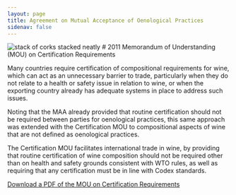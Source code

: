```yaml
---
layout: page
title: Agreement on Mutual Acceptance of Oenological Practices
sidenav: false
---
```

<img src="{{site.baseurl}}/assets/uploads/corks-organized.jpg" alt="stack of corks stacked neatly">
# 2011 Memorandum of Understanding (MOU) on Certification Requirements

Many countries require certification of compositional requirements for wine,  which can act as an unnecessary barrier to trade, particularly when they do not relate to a health or safety issue in relation to wine, or when the exporting country already has adequate systems in place to address such issues.

Noting that the MAA already provided that routine certification should not be required between parties for oenological practices, this same approach was extended with the Certification MOU to compositional aspects of wine that are not defined as oenological practices.

The Certification MOU facilitates international trade in wine, by providing that routine certification of wine composition should not be required other than on health and safety grounds consistent with WTO rules, as well as requiring that any certification must be in line with Codex standards.

<a class="usa-button" href="/assets/uploads/mou.pdf">Download a PDF of the MOU on Certification Requirements</a>
